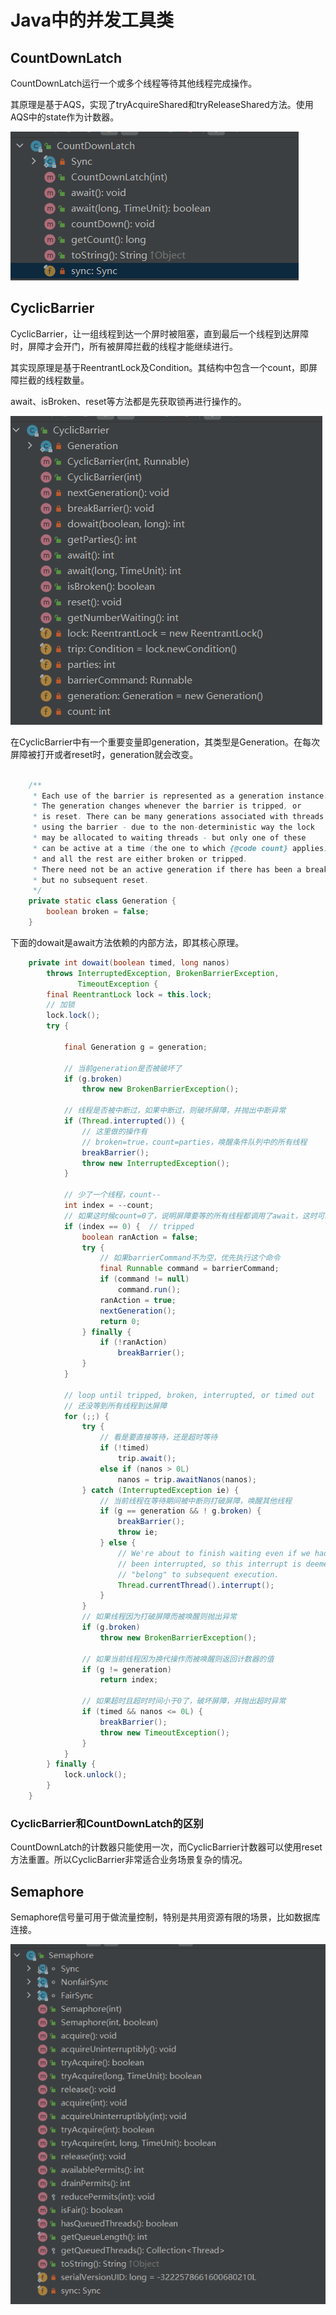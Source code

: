 # Java中的并发工具类

## CountDownLatch

CountDownLatch运行一个或多个线程等待其他线程完成操作。

其原理是基于AQS，实现了tryAcquireShared和tryReleaseShared方法。使用AQS中的state作为计数器。

![CountDownLatch.png](./CountDownLatch.png)

## CyclicBarrier

CyclicBarrier，让一组线程到达一个屏时被阻塞，直到最后一个线程到达屏障时，屏障才会开门，所有被屏障拦截的线程才能继续进行。

其实现原理是基于ReentrantLock及Condition。其结构中包含一个count，即屏障拦截的线程数量。

await、isBroken、reset等方法都是先获取锁再进行操作的。

![./CyclicBarrier.png](./CyclicBarrier.png)

在CyclicBarrier中有一个重要变量即generation，其类型是Generation。在每次屏障被打开或者reset时，generation就会改变。

```java

    /**
     * Each use of the barrier is represented as a generation instance.
     * The generation changes whenever the barrier is tripped, or
     * is reset. There can be many generations associated with threads
     * using the barrier - due to the non-deterministic way the lock
     * may be allocated to waiting threads - but only one of these
     * can be active at a time (the one to which {@code count} applies)
     * and all the rest are either broken or tripped.
     * There need not be an active generation if there has been a break
     * but no subsequent reset.
     */
    private static class Generation {
        boolean broken = false;
    }
```

下面的dowait是await方法依赖的内部方法，即其核心原理。

```java
    private int dowait(boolean timed, long nanos)
        throws InterruptedException, BrokenBarrierException,
               TimeoutException {
        final ReentrantLock lock = this.lock;
        // 加锁
        lock.lock();
        try {
            
            final Generation g = generation;

            // 当前generation是否被破坏了
            if (g.broken)
                throw new BrokenBarrierException();

            // 线程是否被中断过，如果中断过，则破坏屏障，并抛出中断异常
            if (Thread.interrupted()) {
                // 这里做的操作有
                // broken=true，count=parties，唤醒条件队列中的所有线程
                breakBarrier();
                throw new InterruptedException();
            }

            // 少了一个线程，count--
            int index = --count;
            // 如果这时候count=0了，说明屏障要等的所有线程都调用了await，这时可以执行后面的操作了
            if (index == 0) {  // tripped
                boolean ranAction = false;
                try {
                    // 如果barrierCommand不为空，优先执行这个命令
                    final Runnable command = barrierCommand;
                    if (command != null)
                        command.run();
                    ranAction = true;
                    nextGeneration();
                    return 0;
                } finally {
                    if (!ranAction)
                        breakBarrier();
                }
            }

            // loop until tripped, broken, interrupted, or timed out
            // 还没等到所有线程到达屏障
            for (;;) {
                try {
                    // 看是要直接等待，还是超时等待
                    if (!timed)
                        trip.await();
                    else if (nanos > 0L)
                        nanos = trip.awaitNanos(nanos);
                } catch (InterruptedException ie) {
                    // 当前线程在等待期间被中断则打破屏障，唤醒其他线程
                    if (g == generation && ! g.broken) {
                        breakBarrier();
                        throw ie;
                    } else {
                        // We're about to finish waiting even if we had not
                        // been interrupted, so this interrupt is deemed to
                        // "belong" to subsequent execution.
                        Thread.currentThread().interrupt();
                    }
                }
                // 如果线程因为打破屏障而被唤醒则抛出异常
                if (g.broken)
                    throw new BrokenBarrierException();

                // 如果当前线程因为换代操作而被唤醒则返回计数器的值
                if (g != generation)
                    return index;

                // 如果超时且超时时间小于0了，破坏屏障，并抛出超时异常
                if (timed && nanos <= 0L) {
                    breakBarrier();
                    throw new TimeoutException();
                }
            }
        } finally {
            lock.unlock();
        }
    }

```

### CyclicBarrier和CountDownLatch的区别

CountDownLatch的计数器只能使用一次，而CyclicBarrier计数器可以使用reset方法重置。所以CyclicBarrier非常适合业务场景复杂的情况。

## Semaphore

Semaphore信号量可用于做流量控制，特别是共用资源有限的场景，比如数据库连接。

![Semaphore.png](./Semaphore.png)
